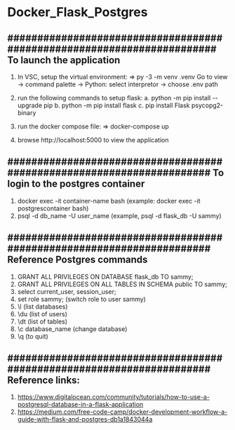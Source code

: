 # Docker_Flask_Postgres

#######################################################################
To launch the application
-------------------------
1. In VSC, setup the virtual environment:
 => py -3 -m venv .venv
Go to view -> command palette -> Python: select interpretor -> choose .env path

2. run the following commands to setup flask:
 a. python -m pip install --upgrade pip
 b. python -m pip install flask
 c. pip install Flask psycopg2-binary
 
3. run the docker compose file:
 => docker-compose up
 
4. browse http://localhost:5000 to view the application

######################################################################
To login to the postgres container
----------------------------------

1. docker exec -it container-name bash (example: docker exec -it postgrescontainer bash)
2. psql -d db_name -U user_name (example, psql -d flask_db -U sammy)

######################################################################
Reference Postgres commands
---------------------------
1. GRANT ALL PRIVILEGES ON DATABASE flask_db TO sammy;
2. GRANT ALL PRIVILEGES ON ALL TABLES IN SCHEMA public TO sammy;
3. select current_user, session_user;
4. set role sammy; (switch role to user sammy)
5. \l (list databases)
6. \du (list of users)
7. \dt (list of tables)
8. \c database_name (change database)
9. \q (to quit)


######################################################################
Reference links:
----------------
1. https://www.digitalocean.com/community/tutorials/how-to-use-a-postgresql-database-in-a-flask-application
2. https://medium.com/free-code-camp/docker-development-workflow-a-guide-with-flask-and-postgres-db1a1843044a
